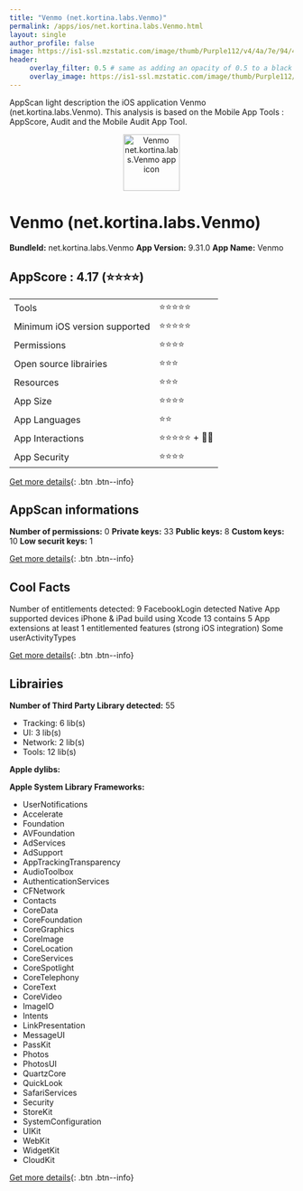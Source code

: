 ```yaml
---
title: "Venmo (net.kortina.labs.Venmo)"
permalink: /apps/ios/net.kortina.labs.Venmo.html
layout: single
author_profile: false
image: https://is1-ssl.mzstatic.com/image/thumb/Purple112/v4/4a/7e/94/4a7e94d6-1d12-fa04-1acb-678dfbf2a61a/AppIcon-1x_U007emarketing-0-7-0-85-220.png/512x512bb.jpg
header: 
     overlay_filter: 0.5 # same as adding an opacity of 0.5 to a black background
     overlay_image: https://is1-ssl.mzstatic.com/image/thumb/Purple112/v4/4a/7e/94/4a7e94d6-1d12-fa04-1acb-678dfbf2a61a/AppIcon-1x_U007emarketing-0-7-0-85-220.png/512x512bb.jpg
---
```

AppScan light description the iOS application Venmo (net.kortina.labs.Venmo). This analysis is based on the Mobile App Tools : AppScore, Audit and the Mobile Audit App Tool.

  
  
<div style="text-align: center;"><img src="https://is1-ssl.mzstatic.com/image/thumb/Purple112/v4/4a/7e/94/4a7e94d6-1d12-fa04-1acb-678dfbf2a61a/AppIcon-1x_U007emarketing-0-7-0-85-220.png/512x512bb.jpg" width="100" height="100" alt="Venmo net.kortina.labs.Venmo app icon"></div>  
  
# Venmo (net.kortina.labs.Venmo)

**BundleId:** net.kortina.labs.Venmo
**App Version:** 9.31.0
**App Name:** Venmo


## AppScore : 4.17 (⭐️⭐️⭐️⭐️) 

<table>
<tr><td> Tools </td><td> ⭐️⭐️⭐️⭐️⭐️ </td></tr>
<tr><td> Minimum iOS version supported </td><td> ⭐️⭐️⭐️⭐️⭐️ </td></tr>
<tr><td> Permissions </td><td> ⭐️⭐️⭐️⭐️ </td></tr>
<tr><td> Open source librairies </td><td> ⭐️⭐️⭐️ </td></tr>
<tr><td> Resources </td><td> ⭐️⭐️⭐️ </td></tr>
<tr><td> App Size </td><td> ⭐️⭐️⭐️⭐️ </td></tr>
<tr><td> App Languages </td><td> ⭐️⭐️ </td></tr>
<tr><td> App Interactions </td><td> ⭐️⭐️⭐️⭐️⭐️ + 🌟🌟 </td></tr>
<tr><td> App Security </td><td> ⭐️⭐️⭐️⭐️ </td></tr>
</table>

[Get more details](/pricing.html){: .btn .btn--info}  
  
## AppScan informations 

**Number of permissions:** 0
**Private keys:** 33
**Public keys:** 8
**Custom keys:** 10
**Low securit keys:** 1
  
[Get more details](/pricing.html){: .btn .btn--info}

## Cool Facts

Number of entitlements detected: 9
FacebookLogin detected
Native App
supported devices iPhone & iPad
build using Xcode 13
contains 5 App extensions
at least 1 entitlemented features (strong iOS integration)
Some userActivityTypes
  
[Get more details](/pricing.html){: .btn .btn--info}

## Librairies 
**Number of Third Party Library detected:** 55
- Tracking: 6 lib(s)
- UI: 3 lib(s)
- Network: 2 lib(s)
- Tools: 12 lib(s)

**Apple dylibs:**


**Apple System Library Frameworks:**
- UserNotifications
- Accelerate
- Foundation
- AVFoundation
- AdServices
- AdSupport
- AppTrackingTransparency
- AudioToolbox
- AuthenticationServices
- CFNetwork
- Contacts
- CoreData
- CoreFoundation
- CoreGraphics
- CoreImage
- CoreLocation
- CoreServices
- CoreSpotlight
- CoreTelephony
- CoreText
- CoreVideo
- ImageIO
- Intents
- LinkPresentation
- MessageUI
- PassKit
- Photos
- PhotosUI
- QuartzCore
- QuickLook
- SafariServices
- Security
- StoreKit
- SystemConfiguration
- UIKit
- WebKit
- WidgetKit
- CloudKit


  
[Get more details](/pricing.html){: .btn .btn--info}

